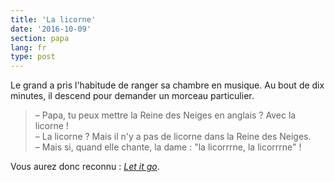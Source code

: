 ```yaml
---
title: 'La licorne'
date: '2016-10-09'
section: papa
lang: fr
type: post
---
```


Le grand a pris l'habitude de ranger sa chambre en musique. Au bout de dix minutes, il descend pour demander un morceau particulier.

<!-- more -->

> – Papa, tu peux mettre la Reine des Neiges en anglais ? Avec la licorne !  
> – La licorne ? Mais il n'y a pas de licorne dans la Reine des Neiges.  
> – Mais si, quand elle chante, la dame : "la licorrrne, la licorrrne" !

Vous aurez donc reconnu : <a href="https://youtu.be/L0MK7qz13bU?t=1m51s" title="Vidéo youtube de Let It Go, le titre phare de La Reine des Neiges"><i lang="en">Let it go</i></a>.